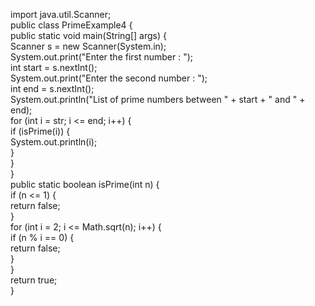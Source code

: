 import java.util.Scanner;  
public class PrimeExample4 {  
   public static void main(String[] args) {  
       Scanner s = new Scanner(System.in);  
       System.out.print("Enter the first number : ");  
       int start = s.nextInt();  
       System.out.print("Enter the second number : ");  
       int end = s.nextInt();  
       System.out.println("List of prime numbers between " + start + " and " + end);  
       for (int i = str; i <= end; i++) {  
           if (isPrime(i)) {  
               System.out.println(i);  
           }  
       }  
   }  
   public static boolean isPrime(int n) {  
       if (n <= 1) {  
           return false;  
       }  
       for (int i = 2; i <= Math.sqrt(n); i++) {  
           if (n % i == 0) {  
               return false;  
           }  
       }  
       return true;  
   }  
